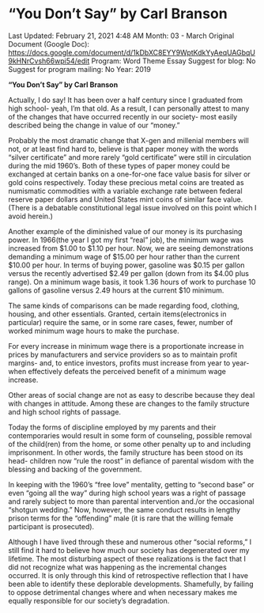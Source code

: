 # “You Don’t Say” by Carl Branson

Last Updated: February 21, 2021 4:48 AM
Month: 03 - March
Original Document (Google Doc): https://docs.google.com/document/d/1kDbXC8EYY9WptKdkYyAeqUAGbqU9kHNrCvsh66wpi54/edit
Program: Word Theme Essay
Suggest for blog: No
Suggest for program mailing: No
Year: 2019

**“You Don’t Say” by Carl Branson**

Actually, I do say! It has been over a half century since I graduated from high school- yeah, I’m that old. As a result, I can personally attest to many of the changes that have occurred recently in our society- most easily described being the change in value of our “money.”

Probably the most dramatic change that X-gen and millenial members will not, or at least find hard to, believe is that paper money with the words “silver certificate” and more rarely “gold certificate” were still in circulation during the mid 1960’s. Both of these types of paper money could be exchanged at certain banks on a one-for-one face value basis for silver or gold coins respectively. Today these precious metal coins are treated as numismatic commodities with a variable exchange rate between federal reserve paper dollars and United States mint coins of similar face value. (There is a debatable constitutional legal issue involved on this point which I avoid herein.)

Another example of the diminished value of our money is its purchasing power. In 1966(the year I got my first “real” job), the minimum wage was increased from $1.00 to $1.10 per hour. Now, we are seeing demonstrations demanding a minimum wage of $15.00 per hour rather than the current $10.00 per hour. In terms of buying power, gasoline was $0.15 per gallon versus the recently advertised $2.49 per gallon (down from its $4.00 plus range). On a minimum wage basis, it took 1.36 hours of work to purchase 10 gallons of gasoline versus 2.49 hours at the current $10 minimum.

The same kinds of comparisons can be made regarding food, clothing, housing, and other essentials. Granted, certain items(electronics in particular) require the same, or in some rare cases, fewer, number of worked minimum wage hours to make the purchase.

For every increase in minimum wage there is a proportionate increase in prices by manufacturers and service providers so as to maintain profit margins- and, to entice investors, profits must increase from year to year- when effectively defeats the perceived benefit of a minimum wage increase.

Other areas of social change are not as easy to describe because they deal with changes in attitude. Among these are changes to the family structure and high school rights of passage.

Today the forms of discipline employed by my parents and their contemporaries would result in some form of counseling, possible removal of the child(ren) from the home, or some other penalty up to and including imprisonment. In other words, the family structure has been stood on its head- children now “rule the roost” in defiance of parental wisdom with the blessing and backing of the government.

In keeping with the 1960’s “free love” mentality, getting to “second base” or even “going all the way” during high school years was a right of passage and rarely subject to more than parental intervention and./or the occasional “shotgun wedding.” Now, however, the same conduct results in lengthy prison terms for the “offending” male (it is rare that the willing female participant is prosecuted).

Although I have lived through these and numerous other “social reforms,” I still find it hard to believe how much our society has degenerated over my lifetime. The most disturbing aspect of these realizations is the fact that I did not recognize what was happening as the incremental changes occurred. It is only through this kind of retrospective reflection that I have been able to identify these deplorable developments. Shamefully, by failing to oppose detrimental changes where and when necessary makes me equally responsible for our society’s degradation.
